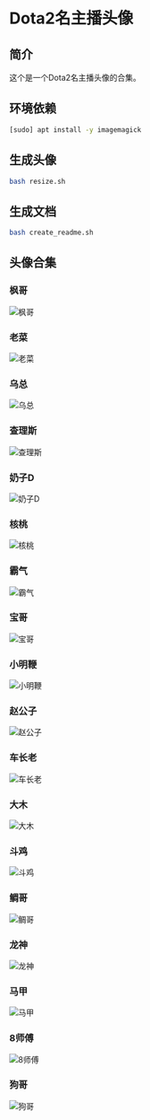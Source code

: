 # Dota2名主播头像

## 简介

这个是一个Dota2名主播头像的合集。

## 环境依赖

```bash
[sudo] apt install -y imagemagick
```

## 生成头像

```bash
bash resize.sh
```

## 生成文档

```bash
bash create_readme.sh
```

## 头像合集


### 枫哥

![枫哥](./profile_pictures/枫哥.png)

### 老菜

![老菜](./profile_pictures/老菜.png)

### 乌总

![乌总](./profile_pictures/乌总.png)

### 查理斯

![查理斯](./profile_pictures/查理斯.png)

### 奶子D

![奶子D](./profile_pictures/奶子D.png)

### 核桃

![核桃](./profile_pictures/核桃.png)

### 霸气

![霸气](./profile_pictures/霸气.png)

### 宝哥

![宝哥](./profile_pictures/宝哥.png)

### 小明鞭

![小明鞭](./profile_pictures/小明鞭.png)

### 赵公子

![赵公子](./profile_pictures/赵公子.png)

### 车长老

![车长老](./profile_pictures/车长老.png)

### 大木

![大木](./profile_pictures/大木.png)

### 斗鸡

![斗鸡](./profile_pictures/斗鸡.png)

### 鲷哥

![鲷哥](./profile_pictures/鲷哥.png)

### 龙神

![龙神](./profile_pictures/龙神.png)

### 马甲

![马甲](./profile_pictures/马甲.png)

### 8师傅

![8师傅](./profile_pictures/8师傅.png)

### 狗哥

![狗哥](./profile_pictures/狗哥.png)
